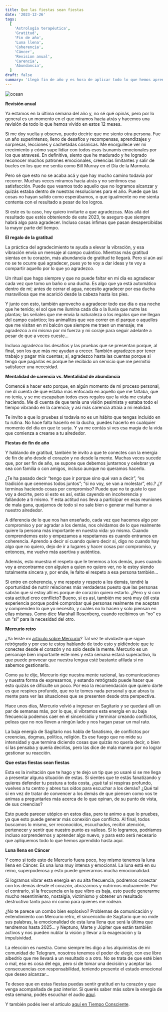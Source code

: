 ```yaml
---
title: Que las fiestas sean fiestas
date: '2023-12-26'
tags:
  [
    'Astrología terapéutica',
    'Gratitud',
    'Fin de año',
    'Luna llena',
    'Coherencia',
    'Cáncer',
    'Revision anual',
    'Carencia',
    'Abundancia',
  ]
draft: false
summary: 'Llegó fin de año y es hora de aplicar todo lo que hemos aprendido'
---
```


<Image alt="ocean" src="/static/images/Blog/Tiempo-consciente/fiestas.jpg" width={850} height={500} />

**Revisión anual**

Ya estamos en la última semana del año y, no sé qué opinás, pero por lo general es un momento en el que miramos hacia atrás y hacemos una revisión de todo lo que hemos vivido en estos 12 meses.

Si me doy vuelta y observo, puedo decirte que me siento otra persona. Fue un año superintenso, lleno de desafíos y recompensas, aprendizajes y sorpresas, lecciones y cachetadas cósmicas. Me enorgullece ver mi crecimiento y cómo supe lidiar con todos esos tsunamis emocionales por los que atravesé. En definitiva, siento que he madurado y he logrado reconocer muchos patrones emocionales, creencias limitantes y salir de bucles en los que me sentía como Bill Murray en el Día de la Marmota.

Pero sé que esto no se acaba acá y que hay mucho camino todavía por recorrer. Muchas veces miramos hacia atrás y no sentimos esa satisfacción. Puede que veamos todo aquello que no logramos alcanzar y quizás estaba dentro de nuestras resoluciones para el año. Puede que las cosas no hayan salido como esperábamos, o que igualmente no me sienta contenta con el resultado a pesar de los logros.

Si este es tu caso, hoy quiero invitarte a que agradezcas. Más allá del resultado que estés obteniendo de este 2023, te aseguro que siempre habrá algo para agradecer. Incluso cosas ínfimas que pasan desapercibidas la mayor parte del tiempo.

**El regalo de la gratitud**

La práctica del agradecimiento te ayuda a elevar la vibración, y esa vibración envía un mensaje al campo cuántico. Mientras más gratitud sientas en tu corazón, más abundancia de gratitud te llegará. Pero si aún así no se te ocurre qué agradecer, pues yo te voy a dar ideas y te voy a compartir aquello por lo que yo agradezco.

Un ritual que hago siempre y que no puede faltar en mi día es agradecer cada vez que tomo un baño o una ducha. Es algo que ya está automático dentro de mí; antes de cerrar el agua, necesito agradecer por esa ducha maravillosa que me acarició desde la cabeza hasta los pies.

Y junto con esto, también aprovecho a agradecer todo ese día o esa noche que he tenido; el sol que me ilumina cada día o la lluvia que nutre las plantas; las señales que me envía la naturaleza o los regalos que me llegan del campo cuántico; los animalitos que veo correr en el parque o aquellos que me visitan en mi balcón que siempre me traen un mensaje; me agradezco a mí misma por mi fuerza y mi coraje para seguir adelante a pesar de que a veces cueste...

Incluso agradezco los desafíos y las pruebas que se presentan porque, al final, son los que más me ayudan a crecer. También agradezco por tener trabajo y pagar mis cuentas; sí, agradezco hasta las cuentas porque si tengo que pagarlas es porque he recibido un servicio que me permitió satisfacer una necesidad.

**Mentalidad de carencia vs. Mentalidad de abundancia**

Comencé a hacer esto porque, en algún momento de mi proceso personal, me di cuenta de que estaba más enfocada en aquello que me faltaba, que no tenía, y se me escapaban todos esos regalos que la vida me estaba haciendo. Me di cuenta de que tenía una visión pesimista y estaba todo el tiempo vibrando en la carencia; y así más carencia atraía a mi realidad.

Te invito a que lo pruebes si todavía no es un hábito que tengas incluido en tu rutina. No hace falta hacerlo en la ducha, puedes hacerlo en cualquier momento del día en que te surja. Y ya me contás si ves esa magia de la vida que comienza a crearse a tu alrededor.

**Fiestas de fin de año**

Y hablando de gratitud, también te invito a que te conectes con la energía de fin de año desde el corazón y no desde la mente. Muchas veces sucede que, por ser fin de año, se supone que debemos juntarnos y celebrar ya sea con familia o con amigos, incluso aunque no queramos hacerlo.

¿Te ha pasado decir “tengo que ir porque sino qué van a decir”, “es tradición que cenemos todos juntos”; “si no voy, se van a molestar”, etc.? ¿Y terminas haciendo cosas por compromiso? Puede que no te guste lo que voy a decirte, pero si esto es así, estás cayendo en incoherencia y fallándote a ti mismo. Y esta actitud nos lleva a participar en esas reuniones de mala gana, quejarnos de todo si no sale bien o generar mal humor a nuestro alrededor.

A diferencia de lo que nos han enseñado, cada vez que hacemos algo por compromiso y por agradar a los demás, nos olvidamos de lo que realmente quiere la persona más importante en nuestra vida: yo misma. Cuando comprendemos esto y empezamos a respetarnos es cuando entramos en coherencia. Aprendo a decir sí cuando quiero decir sí, digo no cuando hay algo que no quiero, dejo de ir a lugares y hacer cosas por compromiso, y entonces, me vuelvo más asertiva y auténtica.

Además, esto muestra el respeto que le tenemos a los demás, pues cuando voy a encontrarme con alguien a quien no quiero ver, no le estoy siendo totalmente sincera y, por ende, le falto el respeto a esa persona también…

Si entro en coherencia, y me respeto y respeto a los demás, tendré la oportunidad de nutrir relaciones más verdaderas puesto que las personas sabrán que si estoy allí es porque de corazón quiero estarlo. ¿Pero y si con esta actitud creo conflicto? Bueno, si es así, también me será muy útil esta experiencia porque podré comprobar qué personas realmente me aceptan y comprenden lo que yo necesito, y cuáles no lo hacen y solo piensan en ellas mismas. Como dice Marshall Rosenberg, cuando recibimos un “no” es un “sí” para la necesidad del otro.

**Mercurio retro**

¿Ya leíste mi [artículo sobre Mercurio](https://tiempoconsciente.com/alquimia-espiritual/preparado-para-el-analisis-interno/)? Tal vez te olvidaste que sigue retrógrado y por eso te estoy hablando de todo esto y pidiéndote que te conectes desde el corazón y no solo desde la mente. Mercurio es un personaje bien importante este mes y esta semana estará superactivo, lo que puede provocar que nuestra lengua esté bastante afilada si no sabemos gestionarlo.

Como ya te dije, Mercurio rige nuestra mente racional, las comunicaciones y nuestra forma de expresarnos, y estando retrógrado puede hacer que esto quizás se dificulte un poco. Por eso la recomendación que quiero darte es que respires profundo, que no te tomes nada personal y que abras tu mente para ver las situaciones que se presenten desde otra perspectiva.

Hace unos días, Mercurio volvió a ingresar en Sagitario y se quedará allí un par de semanas más, por lo que, si vibramos esta energía en su baja frecuencia podemos caer en el sincericidio y terminar creando conflictos, peleas que no nos lleven a ningún lado y nos hagan pasar un mal rato.

La baja energía de Sagitario nos habla de fanatismo, de conflictos por creencias, dogmas, política, religión. Es ese fuego que no mide su intensidad y que termina diciendo cosas que quizás no quería decir, o bien sí las pensaba y quería decirlas, pero las dice de mala manera por no lograr gestionar su reacción.

**Que estas fiestas sean fiestas**

Esta es la invitación que te hago y te dejo un tip que yo usaré si se me llega a presentar alguna situación de estas. Si sientes que te estás fanatizando y quieres defender tu postura a toda costa, ¿qué tal si respiras profundo, vuelves a tu centro y abres tus oídos para escuchar a los demás? ¿Qué tal si en vez de tratar de convencer a los demás de que piensen como vos te animas a preguntarles más acerca de lo que opinan, de su punto de vista, de sus creencias?

Esto puede parecer utópico en estos días, pero te animo a que lo pruebes, ya que esto puede generar más conexión que conflicto. Al final, todos buscamos lo mismo, ser reconocidos, escuchados, recibir atención, pertenecer y sentir que nuestro punto es valioso. Si lo logramos, podríamos incluso sorprendernos y aprender algo nuevo, y para esto será necesario que apliquemos todo lo que hemos aprendido hasta aquí.

**Luna llena en Cáncer**

Y como si todo esto de Mercurio fuera poco, hoy mismo tenemos la luna llena en Cáncer. Es una luna muy intensa y emocional. La luna está en su reino, superpoderosa y esto puede generarnos mucha emocionalidad.

Si logramos vibrar esta energía en su alta frecuencia, podremos conectar con los demás desde el corazón, abrazarnos y nutrirnos mutuamente. Por el contrario, si la frecuencia en la que vibro es baja, esto puede generarme mucho resentimiento, nostalgia, victimismo y obtener un resultado destructivo tanto para mí como para quienes me rodean.

¿No te parece un combo bien explosivo? Problemas de comunicación y entendimiento con Mercurio retro, el sincericidio de Sagitario que no mide sus palabras, la emocionalidad de esta luna llena que será la última que tendremos hasta 2025… y Neptuno, Marte y Júpiter que están también activos y nos pueden nublar la visión y llevar a la exageración y la impulsividad.

La elección es nuestra. Como siempre les digo a los alquimistas de mi comunidad de Telegram, nosotros tenemos el poder de elegir, con ese libre albedrío que me llevará a un resultado o a otro. No se trata de que esté bien o mal, eso es cosa del ego, pero sí de tomar una decisión y aceptar las consecuencias con responsabilidad, teniendo presente el estado emocional que deseo alcanzar…

Te deseo que en estas fiestas puedas sentir gratitud en tu corazón y que venga acompañada de paz interior. Si querés saber más sobre la energía de esta semana, podés escuchar el audio [aquí](https://t.me/+FAsF6NBDMnU5NDQ8).

Y también podés leer el artículo [aquí en Tiempo Consciente](https://tiempoconsciente.com/alquimia-espiritual/que-las-fiestas-sean-fiestas/).
